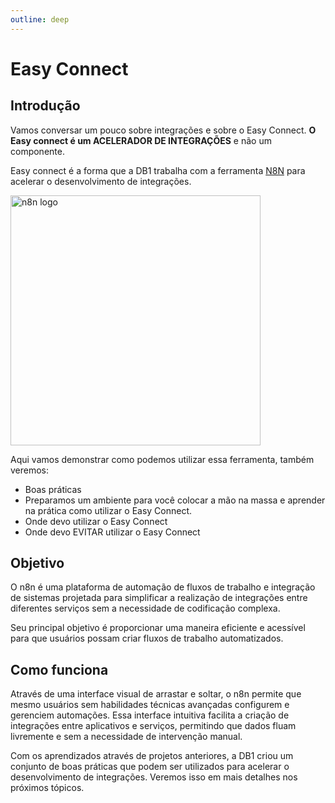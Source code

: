 ```yaml
---
outline: deep
---
```


# Easy Connect

## Introdução

Vamos conversar um pouco sobre integrações e sobre o Easy Connect.
<b> O Easy connect é um ACELERADOR DE INTEGRAÇÕES</b> e não um componente.

Easy connect é a forma que a DB1 trabalha com a ferramenta <a href="https://n8n.io" target="_blank">N8N</a> para acelerar o desenvolvimento de integrações.

<img src="/img/components/easy-connect/n8n-logo.png" alt="n8n logo" width="400" />

Aqui vamos demonstrar como podemos utilizar essa ferramenta, também veremos:

- Boas práticas
- Preparamos um ambiente para você colocar a mão na massa e aprender na prática como utilizar o Easy Connect.
- Onde devo utilizar o Easy Connect
- Onde devo EVITAR utilizar o Easy Connect

## Objetivo

O n8n é uma plataforma de automação de fluxos de trabalho e integração de sistemas projetada para simplificar a realização de integrações entre diferentes serviços sem a necessidade de codificação complexa.

Seu principal objetivo é proporcionar uma maneira eficiente e acessível para que usuários possam criar fluxos de trabalho automatizados.

## Como funciona

Através de uma interface visual de arrastar e soltar, o n8n permite que mesmo usuários sem habilidades técnicas avançadas configurem e gerenciem automações. Essa interface intuitiva facilita a criação de integrações entre aplicativos e serviços, permitindo que dados fluam livremente e sem a necessidade de intervenção manual.

Com os aprendizados através de projetos anteriores, a DB1 criou um conjunto de boas práticas que podem ser utilizados para acelerar o desenvolvimento de integrações.
Veremos isso em mais detalhes nos próximos tópicos.
